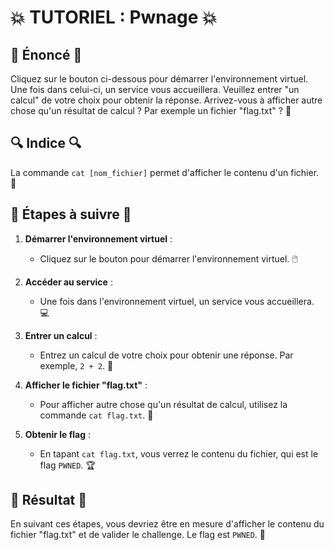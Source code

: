 # 💥 TUTORIEL : Pwnage 💥

## 📜 Énoncé 📜

Cliquez sur le bouton ci-dessous pour démarrer l'environnement virtuel. Une fois dans celui-ci, un service vous accueillera. Veuillez entrer "un calcul" de votre choix pour obtenir la réponse. Arrivez-vous à afficher autre chose qu'un résultat de calcul ? Par exemple un fichier "flag.txt" ? 🤔

## 🔍 Indice 🔍

La commande `cat [nom_fichier]` permet d'afficher le contenu d'un fichier. 📄

## 🔎 Étapes à suivre 🔎

1. **Démarrer l'environnement virtuel** :
   - Cliquez sur le bouton pour démarrer l'environnement virtuel. 🖱️

2. **Accéder au service** :
   - Une fois dans l'environnement virtuel, un service vous accueillera. 💻

3. **Entrer un calcul** :
   - Entrez un calcul de votre choix pour obtenir une réponse. Par exemple, `2 + 2`. 🔢

4. **Afficher le fichier "flag.txt"** :
   - Pour afficher autre chose qu'un résultat de calcul, utilisez la commande `cat flag.txt`. 📄

5. **Obtenir le flag** :
   - En tapant `cat flag.txt`, vous verrez le contenu du fichier, qui est le flag `PWNED`. 🏆

## 🏁 Résultat 🏁

En suivant ces étapes, vous devriez être en mesure d'afficher le contenu du fichier "flag.txt" et de valider le challenge. Le flag est `PWNED`. 🏁
